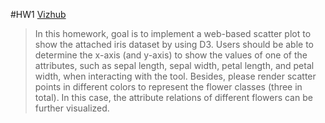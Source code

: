 #HW1
[Vizhub](https://vizhub.com/JasonYeong0821/57ce37bdcc4a4f6b883ffd93c9655b26 "link")

>In this homework, goal is to implement a web-based scatter plot to show the attached iris dataset by using D3. Users should be able to determine the x-axis (and y-axis) to show the values of one of the attributes, such as sepal length, sepal width, petal length, and petal width, when interacting with the tool. Besides, please render scatter points in different colors to represent the flower classes (three in total). In this case, the attribute relations of different flowers can be further visualized.